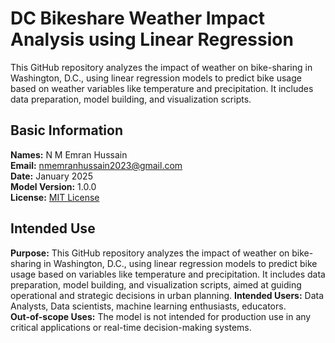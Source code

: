 # DC Bikeshare Weather Impact Analysis using Linear Regression

This GitHub repository analyzes the impact of weather on bike-sharing in Washington, D.C., using linear regression models to predict bike usage based on weather variables like temperature and precipitation. It includes data preparation, model building, and visualization scripts.

## Basic Information
**Names:** N M Emran Hussain  
**Email:** nmemranhussain2023@gmail.com  
**Date:** January 2025  
**Model Version:** 1.0.0  
**License:** [MIT License](LICENSE)

## Intended Use
**Purpose:** This GitHub repository analyzes the impact of weather on bike-sharing in Washington, D.C., using linear regression models to predict bike usage based on variables like temperature and precipitation. It includes data preparation, model building, and visualization scripts, aimed at guiding operational and strategic decisions in urban planning.
**Intended Users:** Data Analysts, Data scientists, machine learning enthusiasts, educators.  
**Out-of-scope Uses:** The model is not intended for production use in any critical applications or real-time decision-making systems.
